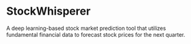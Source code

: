# StockWhisperer
A deep learning-based stock market prediction tool that utilizes fundamental financial data to forecast stock prices for the next quarter.

